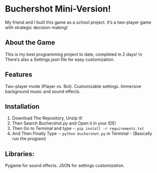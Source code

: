 # Buchershot Mini-Version!
My friend and I built this game as a school project. It’s a two-player game with strategic decision-making!

## About the Game
This is my best programming project to date, completed in 2 days! \n
There’s also a Settings.json file for easy customization.

## Features
Two-player mode (Player vs. Bot).
Customizable settings.
Immersive background music and sound effects.

## Installation

1. Download The Repository, Unzip it!
2. Then Search Buchershot.py and Open it in your IDE!
3. Then Go to Terminal and type -: `pip install -r requirements.txt`
4. And Then Finally Type -: `python buchershot.py` in Terminal - (Basically run the program)


## Libraries:

Pygame for sound effects.
JSON for settings customization.


